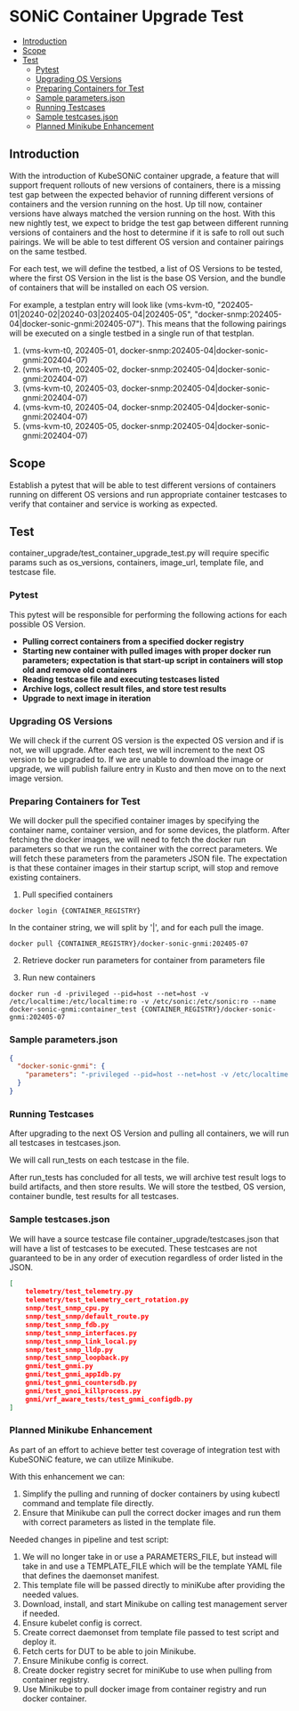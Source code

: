 # SONiC Container Upgrade Test

- [Introduction](#introduction)
- [Scope](#scope)
- [Test](#test)
  - [Pytest](#pytest)
  - [Upgrading OS Versions](#upgrading-os-versions)
  - [Preparing Containers for Test](#preparing-test-container)
  - [Sample parameters.json](#sample-parameters.json)
  - [Running Testcases](#running-test-cases)
  - [Sample testcases.json](#sample-testcases.json)
  - [Planned Minikube Enhancement](#minikube)


## Introduction

With the introduction of KubeSONiC container upgrade, a feature that will support frequent rollouts of new versions of containers, there is a missing test gap between the expected behavior of running different versions of containers and the version running on the host. Up till now, container versions have always matched the version running on the host. With this new nightly test, we expect to bridge the test gap between different running versions of containers and the host to determine if it is safe to roll out such pairings. We will be able to test different OS version and container pairings on the same testbed.

For each test, we will define the testbed, a list of OS Versions to be tested, where the first OS Version in the list is the base OS Version, and the bundle of containers that will be installed on each OS version.

For example, a testplan entry will look like (vms-kvm-t0, "202405-01|20240-02|20240-03|202405-04|202405-05", "docker-snmp:202405-04|docker-sonic-gnmi:202405-07"). This means that the following pairings will be executed on a single testbed in a single run of that testplan.

1. (vms-kvm-t0, 202405-01, docker-snmp:202405-04|docker-sonic-gnmi:202404-07)
2. (vms-kvm-t0, 202405-02, docker-snmp:202405-04|docker-sonic-gnmi:202404-07)
3. (vms-kvm-t0, 202405-03, docker-snmp:202405-04|docker-sonic-gnmi:202404-07)
4. (vms-kvm-t0, 202405-04, docker-snmp:202405-04|docker-sonic-gnmi:202404-07)
5. (vms-kvm-t0, 202405-05, docker-snmp:202405-04|docker-sonic-gnmi:202404-07)


## Scope

Establish a pytest that will be able to test different versions of containers running on different OS versions and run appropriate container testcases to verify that container and service is working as expected.

## Test

container_upgrade/test_container_upgrade_test.py will require specific params such as os_versions, containers, image_url, template file, and testcase file.

### Pytest

This pytest will be responsible for performing the following actions for each possible OS Version.

- **Pulling correct containers from a specified docker registry**
- **Starting new container with pulled images with proper docker run parameters; expectation is that start-up script in containers will stop old and remove old containers**
- **Reading testcase file and executing testcases listed**
- **Archive logs, collect result files, and store test results**
- **Upgrade to next image in iteration**


### Upgrading OS Versions

We will check if the current OS version is the expected OS version and if is not, we will upgrade. After each test, we will increment to the next OS version to be upgraded to. If we are unable to download the image or upgrade, we will publish failure entry in Kusto and then move on to the next image version.


### Preparing Containers for Test

We will docker pull the specified container images by specifying the container name, container version, and for some devices, the platform. After fetching the docker images, we will need to fetch the docker run parameters so that we run the container with the correct parameters. We will fetch these parameters from the parameters JSON file. The expectation is that these container images in their startup script, will stop and remove existing containers.

1. Pull specified containers

```
docker login {CONTAINER_REGISTRY}
```

In the container string, we will split by '|', and for each pull the image.

```
docker pull {CONTAINER_REGISTRY}/docker-sonic-gnmi:202405-07
```

2. Retrieve docker run parameters for container from parameters file


3. Run new containers

```
docker run -d -privileged --pid=host --net=host -v /etc/localtime:/etc/localtime:ro -v /etc/sonic:/etc/sonic:ro --name docker-sonic-gnmi:container_test {CONTAINER_REGISTRY}/docker-sonic-gnmi:202405-07
```

### Sample parameters.json

```json
{
  "docker-sonic-gnmi": {
    "parameters": "-privileged --pid=host --net=host -v /etc/localtime:/etc/localtime:ro -v /etc/sonic:/etc/sonic:ro"
  }
}
```

### Running Testcases

After upgrading to the next OS Version and pulling all containers, we will run all testcases in testcases.json.

We will call run_tests on each testcase in the file.

After run_tests has concluded for all tests, we will archive test result logs to build artifacts, and then store results. We will store the testbed, OS version, container bundle, test results for all testcases.


### Sample testcases.json

We will have a source testcase file container_upgrade/testcases.json that will have a list of testcases to be executed. These testcases are not guaranteed to be in any order of execution regardless of order listed in the JSON.

```json
[
    telemetry/test_telemetry.py
    telemetry/test_telemetry_cert_rotation.py
    snmp/test_snmp_cpu.py
    snmp/test_snmp/default_route.py
    snmp/test_snmp_fdb.py
    snmp/test_snmp_interfaces.py
    snmp/test_snmp_link_local.py
    snmp/test_snmp_lldp.py
    snmp/test_snmp_loopback.py
    gnmi/test_gnmi.py
    gnmi/test_gnmi_appIdb.py
    gnmi/test_gnmi_countersdb.py
    gnmi/test_gnoi_killprocess.py
    gnmi/vrf_aware_tests/test_gnmi_configdb.py
]
```

### Planned Minikube Enhancement

As part of an effort to achieve better test coverage of integration test with KubeSONiC feature, we can utilize Minikube.

With this enhancement we can:

1. Simplify the pulling and running of docker containers by using kubectl command and template file directly.
2. Ensure that Minikube can pull the correct docker images and run them with correct parameters as listed in the template file.

Needed changes in pipeline and test script:

1. We will no longer take in or use a PARAMETERS_FILE, but instead will take in and use a TEMPLATE_FILE which will be the template YAML file that defines the daemonset manifest.
2. This template file will be passed directly to miniKube after providing the needed values.
3. Download, install, and start Minikube on calling test management server if needed.
4. Ensure kubelet config is correct.
5. Create correct daemonset from template file passed to test script and deploy it.
6. Fetch certs for DUT to be able to join Minikube.
7. Ensure Minikube config is correct.
8. Create docker registry secret for miniKube to use when pulling from container registry.
9. Use Minikube to pull docker image from container registry and run docker container.
